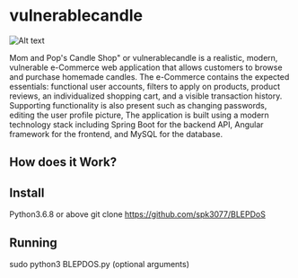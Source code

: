 # vulnerablecandle

![Alt text](docs/homePage.PNG.jpg)

Mom and Pop's Candle Shop" or vulnerablecandle is a realistic, modern, vulnerable e-Commerce web application that allows customers to browse and purchase homemade candles. The e-Commerce contains the expected essentials: functional user accounts, filters to apply on products, product reviews, an individualized shopping cart, and a visible transaction history. Supporting functionality is also present such as changing passwords, editing the user profile picture, The application is built using a modern technology stack including Spring Boot for the backend API, Angular framework for the frontend, and MySQL for the database.

## How does it Work?



## Install


Python3.6.8 or above
git clone https://github.com/spk3077/BLEPDoS

## Running
sudo python3 BLEPDOS.py (optional arguments)

